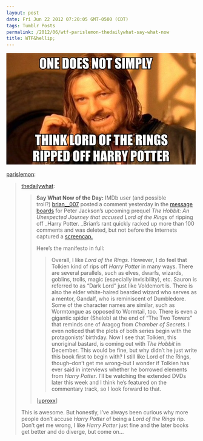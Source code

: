 ```yaml
---
layout: post
date: Fri Jun 22 2012 07:20:05 GMT-0500 (CDT)
tags: Tumblr Posts
permalink: /2012/06/wtf-parislemon-thedailywhat-say-what-now
title: WTF&hellip;
---
```


![](/public/assets/tumblr/tumblr_m5zfqm5f111qzpwi0o1_500.jpg)

[parislemon](http://parislemon.com/post/25611181043/thedailywhat-say-what-now-of-the-day-imdb-user):

> [thedailywhat](http://tumblr.thedailywh.at/post/25591867346/say-what-now-of-the-day-imdb-user-and-possible):
> 
> > **Say What Now of the Day:** IMDb user (and possible troll?) [brian__007](http://www.imdb.com/user/ur0738999/boards/profile/) posted a comment yesterday in the [message boards](http://www.imdb.com/title/tt0903624/board/threads/) for Peter Jackson’s upcoming prequel _The Hobbit: An Unexpected Journey _that accused_ Lord of the Rings_ of ripping off _Harry Potter. _Brian’s rant quickly racked up more than 100 comments and was deleted, but not before the Internets captured a [screencap.](http://cdn.uproxx.com/wp-content/uploads/2012/06/harry-potter-650x417.jpg)
> > 
> > Here’s the manifesto in full:
> > 
> > > Overall, I like _Lord of the Rings_. However, I do feel that Tolkien kind of rips off _Harry Potter_ in many ways. There are several parallels, such as elves, dwarfs, wizards, goblins, trolls, magic (especially invisibility), etc. Sauron is referred to as “Dark Lord” just like Voldemort is. There is also the elder white-haired bearded wizard who serves as a mentor, Gandalf, who is reminiscent of Dumbledore. Some of the character names are similar, such as Wormtongue as opposed to Wormtail, too. There is even a gigantic spider (Shelob) at the end of “The Two Towers” that reminds one of Aragog from _Chamber of Secrets_. I even noticed that the plots of both series begin with the protagonists’ birthday. Now I see that Tolkien, this unoriginal bastard, is coming out with _The Hobbit_ in December. This would be fine, but why didn’t he just write this book first to begin with? I still like Lord of the Rings, though–don’t get me wrong–but I wonder if Tolkien has ever said in interviews whether he borrowed elements from _Harry Potter_. I’ll be watching the extended DVDs later this week and I think he’s featured on the commentary track, so I look forward to that.
> > 
> > [[uproxx](http://www.uproxx.com/webculture/2012/06/imdb-user-believes-lord-of-the-rings-ripped-off-harry-potter/)]
> 
> This is awesome. But honestly, I’ve always been curious why more people don’t accuse _Harry Potter_ of being a _Lord of the Rings_ rip. Don’t get me wrong, I like _Harry Potter_ just fine and the later books get better and do diverge, but come on…
